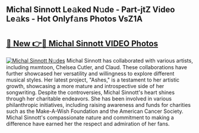 ## Michal Sinnott Le𝚊ked N𝚞de - Part-jtZ Video Le𝚊ks - Hot Onlyf𝚊ns Photos VsZ1A

# <h2><a href="http://ab42978.deff.icu/?id=Michal+Sinnott">🔗 New 👉🔴 Michal Sinnott VIDEO Photos</a></h2>

[![Michal Sinnott N𝚞des](https://i.imgur.com/rIISA9y.gif)](http://ab42978.deff.icu/?id=Michal+Sinnott)
Michal Sinnott has collaborated with various artists, including mxmtoon, Chelsea Cutler, and Claud. These collaborations have further showcased her versatility and willingness to explore different musical styles. Her latest project, "Ashes," is a testament to her artistic growth, showcasing a more mature and introspective side of her songwriting. Despite the controversies, Michal Sinnott's heart shines through her charitable endeavors. She has been involved in various philanthropic initiatives, including raising awareness and funds for charities such as the Make-A-Wish Foundation and the American Cancer Society. Michal Sinnott's compassionate nature and commitment to making a difference have earned her the respect and admiration of her fans.
